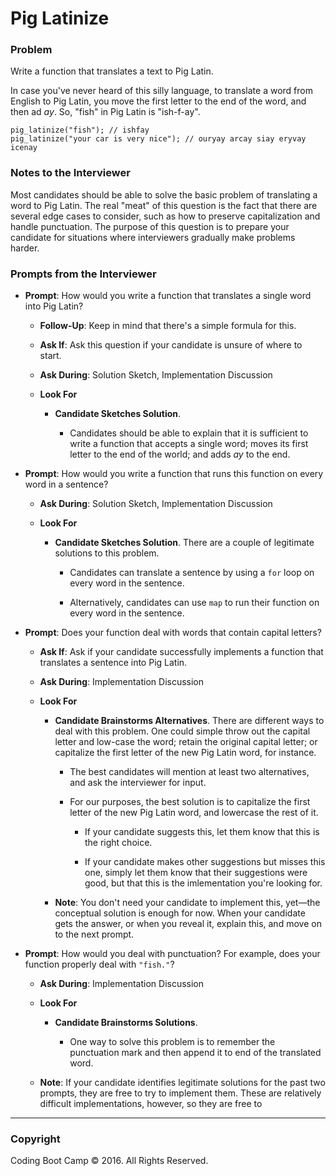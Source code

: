 # Pig Latinize

### Problem

Write a function that translates a text to Pig Latin.

In case you've never heard of this silly language, to translate a word from English to Pig Latin, you move the first letter to the end of the word, and then ad _ay_. So, "fish" in Pig Latin is "ish-f-ay".

```
pig_latinize("fish"); // ishfay
pig_latinize("your car is very nice"); // ouryay arcay siay eryvay icenay
```

### Notes to the Interviewer

Most candidates should be able to solve the basic problem of translating a word to Pig Latin. The real "meat" of this question is the fact that there are several edge cases to consider, such as how to preserve capitalization and handle punctuation. The purpose of this question is to prepare your candidate for situations where interviewers gradually make problems harder.

### Prompts from the Interviewer

* **Prompt**: How would you write a function that translates a single word into Pig Latin?

  * **Follow-Up**: Keep in mind that there's a simple formula for this.

  * **Ask If**: Ask this question if your candidate is unsure of where to start.

  * **Ask During**: Solution Sketch, Implementation Discussion

  * **Look For**

    * **Candidate Sketches Solution**.

      * Candidates should be able to explain that it is sufficient to write a function that accepts a single word; moves its first letter to the end of the world; and adds _ay_ to the end.

* **Prompt**: How would you write a function that runs this function on every word in a sentence?

  * **Ask During**: Solution Sketch, Implementation Discussion

  * **Look For**

    * **Candidate Sketches Solution**. There are a couple of legitimate solutions to this problem.

      * Candidates can translate a sentence by using a `for` loop on every word in the sentence.

      * Alternatively, candidates can use `map` to run their function on every word in the sentence.

* **Prompt**: Does your function deal with words that contain capital letters?

  * **Ask If**: Ask if your candidate successfully implements a function that translates a sentence into Pig Latin.

  * **Ask During**: Implementation Discussion

  * **Look For**

    * **Candidate Brainstorms Alternatives**. There are different ways to deal with this problem. One could simple throw out the capital letter and low-case the word; retain the original capital letter; or capitalize the first letter of the new Pig Latin word, for instance.

      * The best candidates will mention at least two alternatives, and ask the interviewer for input.

      * For our purposes, the best solution is to capitalize the first letter of the new Pig Latin word, and lowercase the rest of it.

        * If your candidate suggests this, let them know that this is the right choice.

        * If your candidate makes other suggestions but misses this one, simply let them know that their suggestions were good, but that this is the imlementation you're looking for.

    * **Note**: You don't need your candidate to implement this, yet—the conceptual solution is enough for now. When your candidate gets the answer, or when you reveal it, explain this, and move on to the next prompt.

* **Prompt**: How would you deal with punctuation? For example, does your function properly deal with `"fish."`?

  * **Ask During**: Implementation Discussion

  * **Look For**

    * **Candidate Brainstorms Solutions**.

      * One way to solve this problem is to remember the punctuation mark and then append it to end of the translated word.

  * **Note**: If your candidate identifies legitimate solutions for the past two prompts, they are free to try to implement them. These are relatively difficult implementations, however, so they are free to

- - -

### Copyright

Coding Boot Camp © 2016. All Rights Reserved.

